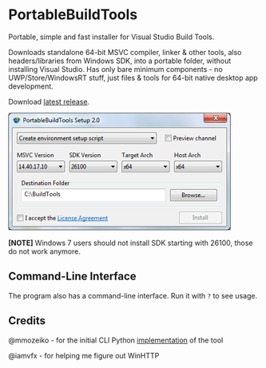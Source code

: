 # PortableBuildTools

Portable, simple and fast installer for Visual Studio Build Tools.

Downloads standalone 64-bit MSVC compiler, linker & other tools, also headers/libraries from Windows SDK,
into a portable folder, without installing Visual Studio.
Has only bare minimum components - no UWP/Store/WindowsRT stuff,
just files & tools for 64-bit native desktop app development.

Download [latest release](https://github.com/Data-Oriented-House/PortableBuildTools/releases/latest/download/PortableBuildTools.exe).

![Screenshot](gui.png)

**[NOTE]** Windows 7 users should not install SDK starting with 26100, those do not work anymore.

## Command-Line Interface

The program also has a command-line interface. Run it with `?` to see usage.

## Credits

@mmozeiko - for the initial CLI Python [implementation](https://gist.github.com/mmozeiko/7f3162ec2988e81e56d5c4e22cde9977) of the tool

@iamvfx - for helping me figure out WinHTTP
